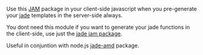 Use this [JAM](http://jamjs.org) package in your client-side javascript when you pre-generate your [jade](http://jade-lang.org) templates in the server-side always.

You dont need this module if you want to generate your jade functions in the client-side, use just the [jade jam package](http://jamjs.org/packages/#/details/jade).

Useful in conjuntion with node.js [jade-amd](https://github.com/mysociety/node-jade-amd) package.